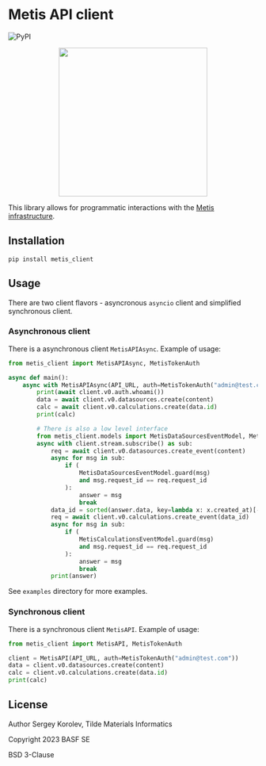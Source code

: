 # Metis API client

![PyPI](https://img.shields.io/pypi/v/metis_client.svg?style=flat)

<p align="center"><img src="https://github.com/tilde-lab/metis.science/blob/master/src/assets/img/metis.svg" width="300" height="300" /></p>

This library allows for programmatic interactions with the [Metis infrastructure](https://metis.science).

## Installation

`pip install metis_client`

## Usage

There are two client flavors - asyncronous `asyncio` client and simplified synchronous client.

### Asynchronous client

There is a asynchronous client `MetisAPIAsync`. Example of usage:

```python
from metis_client import MetisAPIAsync, MetisTokenAuth

async def main():
    async with MetisAPIAsync(API_URL, auth=MetisTokenAuth("admin@test.com")) as client:
        print(await client.v0.auth.whoami())
        data = await client.v0.datasources.create(content)
        calc = await client.v0.calculations.create(data.id)
        print(calc)

        # There is also a low level interface
        from metis_client.models import MetisDataSourcesEventModel, MetisCalculationsEventModel
        async with client.stream.subscribe() as sub:
            req = await client.v0.datasources.create_event(content)
            async for msg in sub:
                if (
                    MetisDataSourcesEventModel.guard(msg)
                    and msg.request_id == req.request_id
                ):
                    answer = msg
                    break
            data_id = sorted(answer.data, key=lambda x: x.created_at)[-1].id
            req = await client.v0.calculations.create_event(data_id)
            async for msg in sub:
                if (
                    MetisCalculationsEventModel.guard(msg)
                    and msg.request_id == req.request_id
                ):
                    answer = msg
                    break
            print(answer)
```

See `examples` directory for more examples.

### Synchronous client

There is a synchronous client `MetisAPI`. Example of usage:

```python
from metis_client import MetisAPI, MetisTokenAuth

client = MetisAPI(API_URL, auth=MetisTokenAuth("admin@test.com"))
data = client.v0.datasources.create(content)
calc = client.v0.calculations.create(data.id)
print(calc)
```

## License

Author Sergey Korolev, Tilde Materials Informatics

Copyright 2023 BASF SE

BSD 3-Clause
